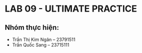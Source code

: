 # LAB 09 - ULTIMATE PRACTICE

##  Nhóm thực hiện:
- Trần Thị Kim Ngân – 23791511
- Trần Quốc Sang – 23715111
